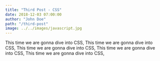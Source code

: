 ```yaml
---
title: "Third Post - CSS"
date: 2018-12-03 07:00:00
author: "John Doe"
path: "/third-post"
image: ../../images/javascript.jpg
---
```


This time we are gonna dive into CSS, This time we are gonna dive into CSS, This time we are gonna dive into CSS, This time we are gonna dive into CSS, This time we are gonna dive into CSS,
